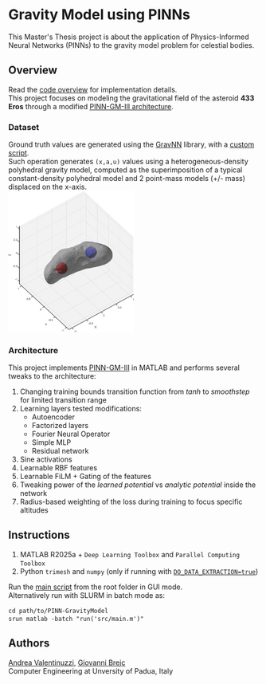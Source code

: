 # Gravity Model using PINNs
This Master's Thesis project is about the application of Physics-Informed Neural Networks (PINNs) to the gravity model problem for celestial bodies.

## Overview
Read the [code overview](src/README.md) for implementation details.  
This project focuses on modeling the gravitational field of the asteroid **433 Eros** through a modified [PINN-GM-III architecture](https://arxiv.org/pdf/2312.10257).

### Dataset
Ground truth values are generated using the [GravNN](https://github.com/MartinAstro/GravNN) library, with a [custom script](src/data/GravNN/Scripts/Data/custom.py).  
Such operation generates `(x,a,u)` values using a heterogeneous-density polyhedral gravity model, computed as the superimposition of a typical constant-density polyhedral model and 2 point-mass models (+/- mass) displaced on the x-axis.  
<img src="utils/erosModelHeterogeneous.png" alt="Gravity field of 433 Eros" style="width: 50%; min-width: 100px; max-width: 500px;" />

### Architecture
This project implements [PINN-GM-III](https://arxiv.org/pdf/2312.10257) in MATLAB and performs several tweaks to the architecture:
1. Changing training bounds transition function from *tanh* to *smoothstep* for limited transition range
2. Learning layers tested modifications:
   - Autoencoder
   - Factorized layers
   - Fourier Neural Operator
   - Simple MLP
   - Residual network
3. Sine activations
4. Learnable RBF features
5. Learnable FiLM + Gating of the features
6. Tweaking power of the *learned potential* vs *analytic potential* inside the network
7. Radius-based weighting of the loss during training to focus specific altitudes

## Instructions
1. MATLAB R2025a + `Deep Learning Toolbox` and `Parallel Computing Toolbox`
2. Python `trimesh` and `numpy` (only if running with [`DO_DATA_EXTRACTION=true`](src/main.m#L15))

Run the [main script](src/main.m) from the root folder in GUI mode.  
Alternatively run with SLURM in batch mode as:
```
cd path/to/PINN-GravityModel
srun matlab -batch "run('src/main.m')"
```

## Authors
[Andrea Valentinuzzi](https://github.com/akappakappa), [Giovanni Brejc](https://github.com/Govawi)  
Computer Engineering at Unversity of Padua, Italy